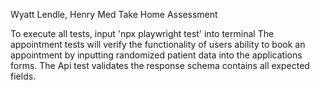 Wyatt Lendle, Henry Med Take Home Assessment

To execute all tests, input 'npx playwright test' into terminal
The appointment tests will verify the functionality of users ability to book an appointment by inputting randomized patient data into the applications forms.
The Api test validates the response schema contains all expected fields.

